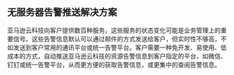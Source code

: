 ## 无服务器告警推送解决方案

亚马逊云科技向客户提供数百种服务，这些服务的状态变化可能是业务管理上的重要信号。这些告警信息默认可以通过邮件的方式发送给客户，但实时性不够高，不如发送到客户常用的通讯平台或统一告警平台。客户需要一种免开发、易使用、低成本的方式，自动推送亚马逊云科技的资源告警信息到客户指定的平台，如微信、钉钉或统一告警平台，从而更方便的获取告警信息，或更集中的查阅告警信息。